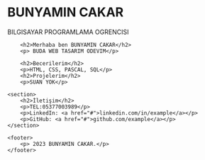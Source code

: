 <!DOCTYPE html>
<html lang="en">
<head>
    <meta charset="UTF-8">
    <meta name="viewport" content="width=device-width, initial-scale=1.0">
    <title>web tasarımı dersı</title>

</head>
<body>
    <h1>BUNYAMIN CAKAR</h1>
    <p>BILGISAYAR PROGRAMLAMA OGRENCISI</p>

        <h2>Merhaba ben BUNYAMIN CAKAR</h2>
        <p> BUDA WEB TASARIM ODEVIM</p>

        <h2>Becerilerim</h2>
        <p>HTML, CSS, PASCAL, SQL</p>
        <h2>Projelerim</h2>
        <p>SUAN YOK</p>

    <section>
        <h2>İletişim</h2>
        <p>TEL:05377003989</p>
        <p>LinkedIn: <a href="#">linkedin.com/in/example</a></p>
        <p>GitHub: <a href="#">github.com/example</a></p>
    </section>

    <footer>
        <p> 2023 BUNYAMIN CAKAR.</p>
    </footer>
</body>
</html>
